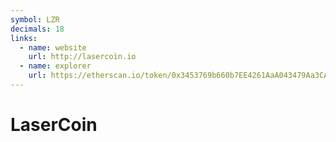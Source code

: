 ```yaml
---
symbol: LZR
decimals: 18
links:
  - name: website
    url: http://lasercoin.io
  - name: explorer
    url: https://etherscan.io/token/0x3453769b660b7EE4261AaA043479Aa3CA02243bf
---
```


# LaserCoin
